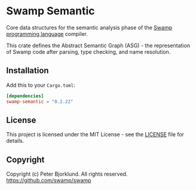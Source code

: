 # Swamp Semantic

Core data structures for the semantic analysis phase of the [Swamp programming language](https://swamp-lang.org) compiler.

This crate defines the Abstract Semantic Graph (ASG) - the representation of Swamp code after parsing, type checking, and name resolution.

## Installation

Add this to your `Cargo.toml`:

```toml
[dependencies]
swamp-semantic = "0.2.22"
```

## License

This project is licensed under the MIT License - see the [LICENSE](LICENSE) file for details.

## Copyright

Copyright (c) Peter Bjorklund. All rights reserved. https://github.com/swamp/swamp
